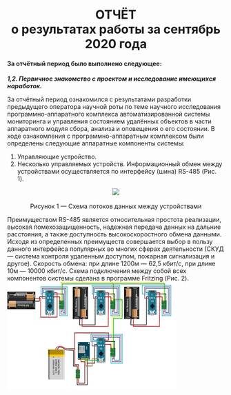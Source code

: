 <h1 align="center">ОТЧЁТ <br> о результатах работы за сентябрь 2020 года</h1>
 

#### За отчётный период было выполнено следующее:
***1,2. Первичное знакомство с проектом и исследование имеющихся наработок.***

За отчётный период ознакомился с результатами разработки предыдущего оператора научной роты по теме научного исследования 
программно-аппаратного комплекса автоматизированной системы мониторинга и управления состоянием удалённых объектов в части 
аппаратного модуля сбора, анализа и оповещения о его состоянии. 
В ходе ознакомления с программно-аппаратным комплексом были определены следующие аппаратные компоненты системы:
1. Управляющие устройство.
2. Несколько управляемых устройств.
Информационный обмен между устройствами осуществляется по интерфейсу (шина) RS-485 (Рис. 1).

<p align="center">
  <img src="https://github.com/NekitJavaDev/VAS_ARDUINO/blob/master/src/img/september/1_%D1%81%D1%85%D0%B5%D0%BC%D0%B0_%D0%BF%D0%BE%D1%82%D0%BE%D0%BA%D0%BE%D0%B2_%D0%B4%D0%B0%D0%BD%D0%BD%D1%8B%D1%85_%D0%BC%D0%B5%D0%B6%D0%B4%D1%83_%D1%83%D1%81%D1%82%D1%80%D0%BE%D0%B9%D1%81%D1%82%D0%B2%D0%B0%D0%BC%D0%B8.jpg"/>
</p>
<p align="center">Рисунок 1 — Схема потоков данных между устройствами<p align="center">
</p>

Преимуществом RS-485 является относительная простота реализации, высокая помехозащищенность, надежная передача данных на дальние расстояния,
а также доступность высокоскоростного обмена данными. Исходя из определенных преимуществ совершается выбор в пользу данного интерфейса 
популярных во многих сферах деятельности (СКУД — система контроля удаленным доступом, пожарная сигнализация и другое).
Скорость обмена: при длине 1200м — 62,5 кбит/c, при длине 10м — 10000 кбит/с.
Схема подключения между собой всех компонентов системы сделана в программе Fritzing (Рис. 2).
![Рисунок 2 – Схема подключения компонентов системы](src/img/september/2_cхема_подключения_компонентов_системы.jpg)


